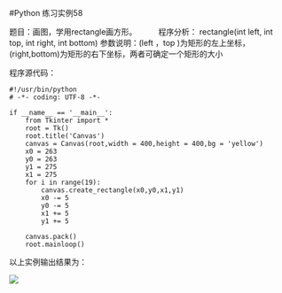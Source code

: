 #Python 练习实例58


题目：画图，学用rectangle画方形。　　　
程序分析：
rectangle(int left, int top, int right, int bottom)
参数说明：(left ，top )为矩形的左上坐标，(right,bottom)为矩形的右下坐标，两者可确定一个矩形的大小


程序源代码：

```
#!/usr/bin/python
# -*- coding: UTF-8 -*-

if __name__ == '__main__':
    from Tkinter import *
    root = Tk()
    root.title('Canvas')
    canvas = Canvas(root,width = 400,height = 400,bg = 'yellow')
    x0 = 263
    y0 = 263
    y1 = 275
    x1 = 275
    for i in range(19):
        canvas.create_rectangle(x0,y0,x1,y1)
        x0 -= 5
        y0 -= 5
        x1 += 5
        y1 += 5
        
    canvas.pack()
    root.mainloop()
```

以上实例输出结果为：

![](http://www.runoob.com/wp-content/uploads/2015/10/tk3.jpg)
